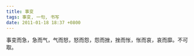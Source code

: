 ```yaml
---
title: 事变
tags: 事变, 一句, 书写
date: 2011-01-18 18:37 +0800
---
```



事变而急，急而气，气而怒，怒而怨，怨而挫，挫而怅，怅而哀，哀而靡。不可取。

